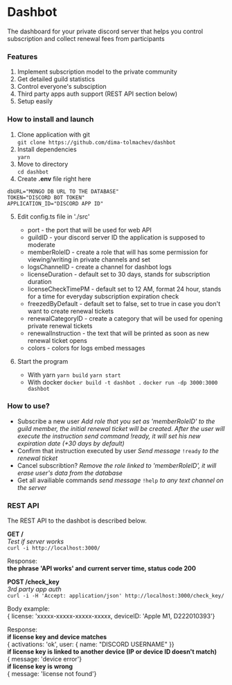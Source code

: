 # Dashbot

The dashboard for your private discord server that helps you control subscription and collect renewal fees from participants

### Features

1. Implement subscription model to the private community
2. Get detailed guild statistics
3. Control everyone's subsciption
4. Third party apps auth support (REST API section below)
5. Setup easily

### How to install and launch

1. Clone application with git <br />
`git clone https://github.com/dima-tolmachev/dashbot`
2. Install dependencies <br />
`yarn`
3. Move to directory <br />
`cd dashbot`
4. Create **.env** file right here <br />

```
dbURL="MONGO DB URL TO THE DATABASE"
TOKEN="DISCORD BOT TOKEN"
APPLICATION_ID="DISCORD APP ID"
```

5. Edit config.ts file in './src'

    - port - the port that will be used for web API
    - guildID - your discord server ID the application is supposed to moderate
    - memberRoleID - create a role that will has some permission for viewing/writing in private channels and set
    - logsChannelID - create a channel for dashbot logs
    - licenseDuration - default set to 30 days, stands for subscription duration
    - licenseCheckTimePM - default set to 12 AM, format 24 hour, stands for a time for everyday subscription expiration check
    - freezedByDefault - default set to false, set to true in case you don't want to create renewal tickets
    - renewalCategoryID - create a category that will be used for opening private renewal tickets
    - renewalInstruction - the text that will be printed as soon as new renewal ticket opens
    - colors - colors for logs embed messages

6. Start the program
    - With yarn
      `yarn build`
      `yarn start`
    - With docker
      `docker build -t dashbot .`
      `docker run -dp 3000:3000 dashbot`

### How to use?

-   Subscribe a new user
    _Add role that you set as 'memberRoleID' to the guild member, the initial renewal ticket will be created. After the user will execute the instruction send command !ready, it will set his new expiration date (+30 days by default)_
-   Confirm that instruction executed by user
    _Send message_ `!ready` _to the renewal ticket_
-   Cancel subscribtion?
    _Remove the role linked to 'memberRoleID', it will erase user's data from the database_
-   Get all availiable commands
    _send message_ `!help` _to any text channel on the server_

### REST API

The REST API to the dashbot is described below.

**GET /** <br />
_Test if server works_ <br />
`curl -i http://localhost:3000/` <br />

Response: <br />
**the phrase 'API works' and current server time, status code 200**

**POST /check_key** <br />
_3rd party app auth_ <br />
`curl -i -H 'Accept: application/json' http://localhost:3000/check_key/` <br />

Body example: <br />
{ license: 'xxxxx-xxxxx-xxxxx-xxxxx, deviceID: 'Apple M1, D222010393'} <br />

Response: <br />
**if license key and device matches** <br />
{ activations: 'ok', user: { name: "DISCORD USERNAME" }}  <br />
**if license key is linked to another device (IP or device ID doesn't match)** <br />
{ message: 'device error'} <br />
**if license key is wrong** <br />
{ message: 'license not found'} <br />
